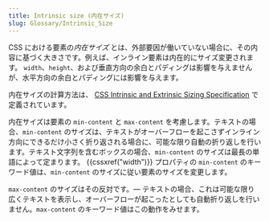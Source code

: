 ```yaml
---
title: Intrinsic size (内在サイズ)
slug: Glossary/Intrinsic_Size
---
```


CSS における要素の*内在サイズ* とは、外部要因が働いていない場合に、その内容に基づく大きさです。例えば、インライン要素は内在的にサイズ変更されます。 `width`、`height`、および垂直方向の余白とパディングは影響を与えませんが、水平方向の余白とパディングには影響を与えます。

内在サイズの計算方法は、 [CSS Intrinsic and Extrinsic Sizing Specification](https://www.w3.org/TR/css-sizing-3/#intrinsic-sizes) で定義されています。

内在サイズは要素の `min-content` と `max-content` を考慮します。テキストの場合、`min-content` のサイズは、テキストがオーバーフローを起こさずインライン方向にできるだけ小さく折り返される場合に、可能な限り自動の折り返しを行います。テキスト文字列を含むボックスの場合、`min-content` のサイズは最長の単語によって定まります。 {{cssxref("width")}} プロパティの `min-content` のキーワード値は、`min-content` のサイズに従い要素のサイズを変更します。

`max-content` のサイズはその反対です。— テキストの場合、これは可能な限り広くテキストを表示し、オーバーフローが起こったとしても自動折り返しを行いません。`max-content` のキーワード値はこの動作をみせます。
